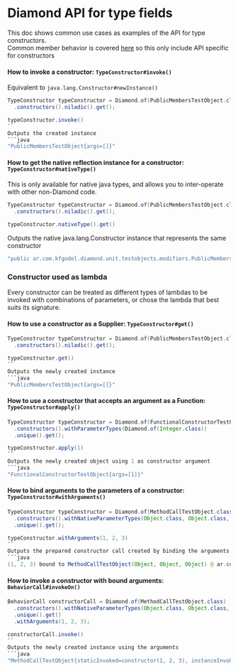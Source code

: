 # Diamond API for type fields
This doc shows common use cases as examples of the API for type constructors.  
Common member behavior is covered [here](members_api_guide.md) so this only
include API specific for constructors

#### How to invoke a constructor: `TypeConstructor#invoke()`
Equivalent to `java.lang.Constructor#newInstance()`

```java
TypeConstructor typeConstructor = Diamond.of(PublicMembersTestObject.class)
  .constructors().niladic().get();

typeConstructor.invoke()
``
Outputs the created instance
```java
"PublicMembersTestObject{args=[]}"
```

#### How to get the native reflection instance for a constructor: `TypeConstructor#nativeType()`
This is only available for native java types, and allows you to inter-operate
with other non-Diamond code.

```java
TypeConstructor typeConstructor = Diamond.of(PublicMembersTestObject.class)
  .constructors().niladic().get();

typeConstructor.nativeType().get()
```
Outputs the native java.lang.Constructor instance that represents the same constructor
```java
"public ar.com.kfgodel.diamond.unit.testobjects.modifiers.PublicMembersTestObject()"
```


### Constructor used as lambda
Every constructor can be treated as different types of lambdas to be invoked with
combinations of parameters, or chose the lambda that best suits its signature. 

#### How to use a constructor as a Supplier: `TypeConstructor#get()`
```java
TypeConstructor typeConstructor = Diamond.of(PublicMembersTestObject.class)
  .constructors().niladic().get();

typeConstructor.get()
``
Outputs the newly created instance
```java
"PublicMembersTestObject{args=[]}"
```

#### How to use a constructor that accepts an argument as a Function: `TypeConstructor#apply()`
```java
TypeConstructor typeConstructor = Diamond.of(FunctionalConstructorTestObject.class)
  .constructors().withParameterTypes(Diamond.of(Integer.class))
  .unique().get();

typeConstructor.apply(1)
``
Outputs the newly created object using 1 as constructor argument
```java
"FunctionalConstructorTestObject{args=[1]}"
```

#### How to bind arguments to the parameters of a constructor: `TypeConstructor#withArguments()`
```java
TypeConstructor typeConstructor = Diamond.of(MethodCallTestObject.class)
  .constructors().withNativeParameterTypes(Object.class, Object.class, Object.class)
  .unique().get();

typeConstructor.withArguments(1, 2, 3)
``
Outputs the prepared constructor call created by binding the arguments
```java
(1, 2, 3) bound to MethodCallTestObject(Object, Object, Object) @ ar.com.kfgodel.diamond.unit.testobjects.methods
```

#### How to invoke a constructor with bound arguments: `BehaviorCall#invokeOn()`

```java
BehaviorCall constructorCall = Diamond.of(MethodCallTestObject.class)
  .constructors().withNativeParameterTypes(Object.class, Object.class, Object.class)
  .unique().get()
  .withArguments(1, 2, 3);

constructorCall.invoke()
``
Outputs the newly created instance using the arguments 
```java
"MethodCallTestObject{staticInvoked=constructor(1, 2, 3), instanceInvoked=none, firstParam=1}"
```
